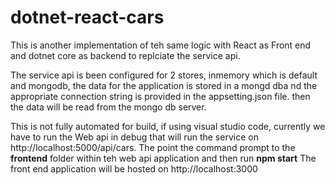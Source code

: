 
# dotnet-react-cars
This is another implementation of teh same logic with React as Front end and dotnet core as backend to replciate the service api.

The service api is been configured for 2 stores, inmemory which is default and mongodb, the data for the application is stored in a mongd dba nd the appropriate connection string is provided in the appsetting.json file. then the data will be read from the mongo db server.

This is not fully automated for build, if using visual studio code, currently we have to run the Web api in debug that will run the service on http://localhost:5000/api/cars.
The point the command prompt to the **frontend** folder within teh web api application and then run **npm start**
The front end application will be hosted on http://localhost:3000

